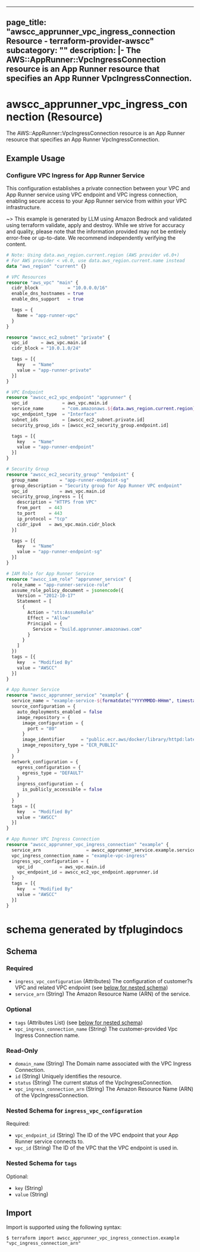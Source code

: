 
---
page_title: "awscc_apprunner_vpc_ingress_connection Resource - terraform-provider-awscc"
subcategory: ""
description: |-
  The AWS::AppRunner::VpcIngressConnection resource is an App Runner resource that specifies an App Runner VpcIngressConnection.
---

# awscc_apprunner_vpc_ingress_connection (Resource)

The AWS::AppRunner::VpcIngressConnection resource is an App Runner resource that specifies an App Runner VpcIngressConnection.

## Example Usage

### Configure VPC Ingress for App Runner Service

This configuration establishes a private connection between your VPC and App Runner service using VPC endpoint and VPC ingress connection, enabling secure access to your App Runner service from within your VPC infrastructure.

~> This example is generated by LLM using Amazon Bedrock and validated using terraform validate, apply and destroy. While we strive for accuracy and quality, please note that the information provided may not be entirely error-free or up-to-date. We recommend independently verifying the content.

```terraform
# Note: Using data.aws_region.current.region (AWS provider v6.0+)
# For AWS provider < v6.0, use data.aws_region.current.name instead
data "aws_region" "current" {}

# VPC Resources
resource "aws_vpc" "main" {
  cidr_block           = "10.0.0.0/16"
  enable_dns_hostnames = true
  enable_dns_support   = true

  tags = {
    Name = "app-runner-vpc"
  }
}

resource "awscc_ec2_subnet" "private" {
  vpc_id     = aws_vpc.main.id
  cidr_block = "10.0.1.0/24"

  tags = [{
    key   = "Name"
    value = "app-runner-private"
  }]
}

# VPC Endpoint
resource "awscc_ec2_vpc_endpoint" "apprunner" {
  vpc_id             = aws_vpc.main.id
  service_name       = "com.amazonaws.${data.aws_region.current.region}.apprunner.requests"
  vpc_endpoint_type  = "Interface"
  subnet_ids         = [awscc_ec2_subnet.private.id]
  security_group_ids = [awscc_ec2_security_group.endpoint.id]

  tags = [{
    key   = "Name"
    value = "app-runner-endpoint"
  }]
}

# Security Group
resource "awscc_ec2_security_group" "endpoint" {
  group_name        = "app-runner-endpoint-sg"
  group_description = "Security group for App Runner VPC endpoint"
  vpc_id            = aws_vpc.main.id
  security_group_ingress = [{
    description = "HTTPS from VPC"
    from_port   = 443
    to_port     = 443
    ip_protocol = "tcp"
    cidr_ipv4   = aws_vpc.main.cidr_block
  }]

  tags = [{
    key   = "Name"
    value = "app-runner-endpoint-sg"
  }]
}

# IAM Role for App Runner Service
resource "awscc_iam_role" "apprunner_service" {
  role_name = "app-runner-service-role"
  assume_role_policy_document = jsonencode({
    Version = "2012-10-17"
    Statement = [
      {
        Action = "sts:AssumeRole"
        Effect = "Allow"
        Principal = {
          Service = "build.apprunner.amazonaws.com"
        }
      }
    ]
  })
  tags = [{
    key   = "Modified By"
    value = "AWSCC"
  }]
}

# App Runner Service
resource "awscc_apprunner_service" "example" {
  service_name = "example-service-${formatdate("YYYYMMDD-HHmm", timestamp())}"
  source_configuration = {
    auto_deployments_enabled = false
    image_repository = {
      image_configuration = {
        port = "80"
      }
      image_identifier      = "public.ecr.aws/docker/library/httpd:latest"
      image_repository_type = "ECR_PUBLIC"
    }
  }
  network_configuration = {
    egress_configuration = {
      egress_type = "DEFAULT"
    }
    ingress_configuration = {
      is_publicly_accessible = false
    }
  }
  tags = [{
    key   = "Modified By"
    value = "AWSCC"
  }]
}

# App Runner VPC Ingress Connection
resource "awscc_apprunner_vpc_ingress_connection" "example" {
  service_arn                 = awscc_apprunner_service.example.service_arn
  vpc_ingress_connection_name = "example-vpc-ingress"
  ingress_vpc_configuration = {
    vpc_id          = aws_vpc.main.id
    vpc_endpoint_id = awscc_ec2_vpc_endpoint.apprunner.id
  }
  tags = [{
    key   = "Modified By"
    value = "AWSCC"
  }]
}
```

# schema generated by tfplugindocs
## Schema

### Required

- `ingress_vpc_configuration` (Attributes) The configuration of customer?s VPC and related VPC endpoint (see [below for nested schema](#nestedatt--ingress_vpc_configuration))
- `service_arn` (String) The Amazon Resource Name (ARN) of the service.

### Optional

- `tags` (Attributes List) (see [below for nested schema](#nestedatt--tags))
- `vpc_ingress_connection_name` (String) The customer-provided Vpc Ingress Connection name.

### Read-Only

- `domain_name` (String) The Domain name associated with the VPC Ingress Connection.
- `id` (String) Uniquely identifies the resource.
- `status` (String) The current status of the VpcIngressConnection.
- `vpc_ingress_connection_arn` (String) The Amazon Resource Name (ARN) of the VpcIngressConnection.

<a id="nestedatt--ingress_vpc_configuration"></a>
### Nested Schema for `ingress_vpc_configuration`

Required:

- `vpc_endpoint_id` (String) The ID of the VPC endpoint that your App Runner service connects to.
- `vpc_id` (String) The ID of the VPC that the VPC endpoint is used in.


<a id="nestedatt--tags"></a>
### Nested Schema for `tags`

Optional:

- `key` (String)
- `value` (String)

## Import

Import is supported using the following syntax:

```shell
$ terraform import awscc_apprunner_vpc_ingress_connection.example "vpc_ingress_connection_arn"
```
